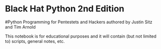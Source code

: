 # Black Hat Python 2nd Edition 
#Python Programming for Pentestets and Hackers
authored by Justin Sitz and Tim Arnold

This notebook is for educational purposes and it will contain (but not limited to) scripts, general notes, etc.
